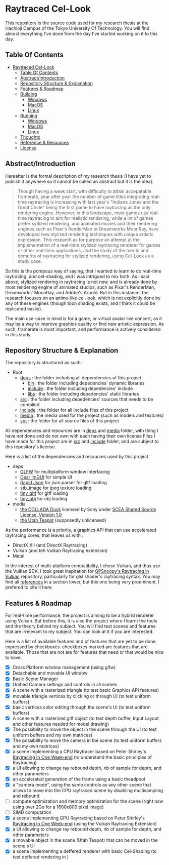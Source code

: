 # Raytraced Cel-Look


This repository is the source code used for my research thesis at the Hachioji Campus of the Tokyo University Of Technology.
You will find almost everything I've done from the day I've started working on it to this day.

## Table Of Contents

- [Raytraced Cel-Look](#raytraced-cel-look)
	- [Table Of Contents](#table-of-contents)
	- [Abstract/Introduction](#abstract-/-introduction)
	- [Repository Structure & Explanation](#repository-structure-&-explanation)
	- [Features & Roadmap](#features-&-roadmap)
	- [Building](#building)
		- [Windows](#windows)
		- [MacOS](#macoS)
		- [Linux](#linux)
	- [Running](#running)
		- [Windows](#windows)
		- [MacOS](#macoS)
		- [Linux](#linux)
	- [Thoughts](#toughts)
	- [Reference & Resources](#reference-&-resources)
	- [License](#license)

 ## Abstract/Introduction

 Hereafter is the formal description of my research thesis (I have yet to publish it anywhere so it cannot be called an abstract but it is the idea).

 > Though having a weak start, with difficulty to attain accepatable framerate, year after year the number of game titles integrating
 real-time raytracing is increasing with last year's "Indiana Jones and the Great Circle" being the first game to have raytracing as the only rendering engine.
 However, in this landscape, most games use real-time raytracing to aim for realistic rendering, while a lot of games prefer sytlized rendering,
 and animated movies and their rendering engines such as Pixar's RenderMan or Dreamworks MoonRay,  have developed new stylized rendering techniques with unique artistic expression.
 This research as for purpose an attempt at the implementation of a real-time stylized raytracing renderer for games or other real-time applications,
 and the study of the merits and demerits of raytracing for stylized rendering, using Cel-Look as a study case.


 So this is the pompous way of saying, that I wanted to learn to do real-time raytracing, and cel-shading, and I was intrigued to mix both.
 As I said above, stylized rendering in raytracing is not new, and is already done by most rendering engine of animated studios, such as Pixar's RenderMan, Dreamworks' MoonRay, and Adobe's Arnold.
 But in this instance, the research focuses on an anime-like cel-look, which is not explicitly done by any of these engines (though toon shading exists, and I think it could be replicated easily).

 The main use-case in mind is for a game, or virtual avatar live concert, as it may be a way to improve graphics quality or find new artistic expression.
 As such, framerate is most important, and performance is actively considered in this study.

 ## Repository Structure & Explanation

 The repository is structured as such:

- Root
	- [deps](deps/) : the folder including all dependencies of this project
		- [bin](deps/bin/) : the folder including depedencies' dynamic libraries
		- [include](deps/include/) : the folder including depedencies' include
		- [libs](deps/libs/) : the folder including depedencies' static libraries
	- [src](deps/src/) : the folder including depedencies' sources that needs to be compiled
	- [include](include/) : the folder for all include files of this project
	- [media](media/) : the media used for the project (such as models and textures)
	- [src](src/) : the folder for all source files of this project

All dependencies and resources are in [deps](deps/) and [media](media/) folder, with thing I have not done and do not own with each having their own license
Files I have made for this project are in  [src](src/) and [include](include/) folder, and are subject to this repository's license.

Here is a list of the dependencies and resources used by this project
- deps
	- [GLFW](https://www.glfw.org/) for multiplatform window interfacing
	- [Dear ImGUI](https://github.com/ocornut/imgui) for simple UI
	- [Rapid Json](https://rapidjson.org/) for json parser for gltf loading
	- [stb_image](https://github.com/nothings/stb/tree/master) for jpeg texture loading
	- [tiny_gltf](https://github.com/syoyo/tinygltf) for gltf loading
	- [tiny_obj](https://github.com/tinyobjloader/tinyobjloader) for obj loading
- media
	- [the COLLADA Duck](https://github.com/KhronosGroup/glTF-Sample-Assets/tree/main/Models/Duck) licensed by Sony under [SCEA Shared Source License, Version 1.0](https://spdx.org/licenses/SCEA.html)
	- [the Utah Teapot](https://graphics.cs.utah.edu/teapot/) (supposedly unlicensed)


 As the performance is a priority, a graphics API that can use accelerated raytracing cores, that leaves us with :
  - DirectX XII (and DirectX Raytracing)
  - Vulkan (and teh Vulkan Raytracing extension)
  - Metal

In the interest of multi-platform compatibility, I chose Vulkan, and thus use the Vulkan SDK.
I took great inspiration for [GPSnoopy's Raytracing in Vulkan](https://github.com/GPSnoopy/RayTracingInVulkan) repository, particularly for glsl shader's raytracing syntax.
You may find all [references](#reference-&-resources) in a section lower, but this one being very proeminent, I prefered to cite it here.

## Features & Roadmap

For real-time performance, the project is aiming to be a hybrid renderer using Vulkan.
But before this, it is also the project where I learnt the tools and the theory behind my subject.
You will find test scenes and features that are irrelevant to my subject.
You can look at it if you are interested.

Here is a list of available features and of features that are yet to be done, expressed by checkboxes.
checkboxes marked are features that are available.
Those that are not are for features that need or that would be nice to have.

- [x] Cross Platform window management (using glfw)
- [x] Detachable and movable UI window
- [x] Basic Scene Manager
- [x] Unified Camera settings and controls in all scenes
 - [x] A scene with a rasterized triangle (to test basic Graphics API features)
  - [x] movable triangle vertices by clicking or through UI (to test uniform buffers)
  - [x] basic vertices color editing through the scene's UI (to test uniform buffers)
 - [x] A scene with a rasterized gltf object (to test depth buffer, Input Layout and other features needed for model drawing)
  - [x] The possibility to move the object in the scene through the UI (to test uniform buffers and my own matrices)
  - [x] The possibility to move the camera in the scene (to test uniform buffers and my own matrices)
 - [x] a scene implementing a CPU Raytracer based on Peter Shirley's [Raytracing In One Week-end](https://raytracing.github.io/books/RayTracingInOneWeekend.html) (to understand the basic principles of Raytracing)
  - [x] a UI allowing to change ray rebound depth, nb of sample for depth, and other parameters
  - [x] an accelerated generation of the frame using a basic theadpool
  - [x] a "camera mode", using the same controls as any other scene that allows to move into the CPU raytraced scene by disabling multisampling and rebound
  - [ ] compute optimization and memory optimization for the scene (right now using over 2Go for a 1600x800 pixel image)
  - [ ] SIMD computation
 - [x] a scene implementing GPU Raytracing based on Peter Shirley's [Raytracing In One Week-end](https://raytracing.github.io/books/RayTracingInOneWeekend.html) (using the Vulkan Raytracing Extension)
  - [x] a UI allowing to change ray rebound depth, nb of sample for depth, and other parameters
  - [x] a movable object in the scene (Utah Teapot) that can be moved in the scene's UI
 - [x] a scene implementing a deffered renderer with basic Cel-Shading (to test deffered rendering in )
